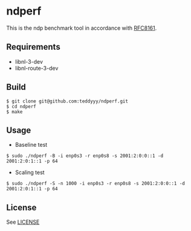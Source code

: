 # ndperf
This is the ndp benchmark tool in accordance with [RFC8161](https://tools.ietf.org/html/rfc8161).

Requirements
------------

* libnl-3-dev
* libnl-route-3-dev

Build
------------
```
$ git clone git@github.com:teddyyy/ndperf.git  
$ cd ndperf  
$ make
```

Usage
-------
* Baseline test
```
$ sudo ./ndperf -B -i enp0s3 -r enp0s8 -s 2001:2:0:0::1 -d 2001:2:0:1::1 -p 64
```

* Scaling test
```
$ sudo ./ndperf -S -n 1000 -i enp0s3 -r enp0s8 -s 2001:2:0:0::1 -d 2001:2:0:1::1 -p 64
```

License
------------
See [LICENSE](LICENSE)
